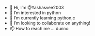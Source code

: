 - 👋 Hi, I’m @Yashasvee2003
- 👀 I’m interested in python
- 🌱 I’m currently learning python,c
- 💞️ I’m looking to collaborate on anything!
- 📫 How to reach me ... dunno

<!---
Yashasvee2003/Yashasvee2003 is a ✨ special ✨ repository because its `README.md` (this file) appears on your GitHub profile.
You can click the Preview link to take a look at your changes.
--->
